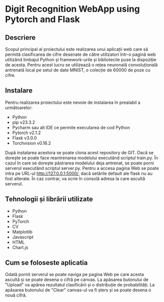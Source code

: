 # Digit Recognition WebApp using Pytorch and Flask

## Descriere
Scopul principal al proiectului este realizarea unui aplicații web care să permită clasificarea de cifre desenate de către utilizatori într-o pagină web utilizând limbajul Python și framework-urile și bibliotecile puse la dispoziție de acesta. Pentru acest lucru se utilizează o rețea neuronală convoluțională antrenată local pe setul de date MNIST, o colecție de 60000 de poze cu cifre.

## Instalare
Pentru realizarea proiectului este nevoie de instalarea în prealabil a următoarelor:
- Python
- pip v23.3.2
- Pycharm sau alt IDE ce permite executarea de cod Python
- Pytorch v2.1.2
- Flask v3.0.0
- Torchvision v0.16.2

După instalarea acestora se poate clona acest repository de GIT.
Dacă se dorește se poate face reantrenarea modelului executând scriptul train.py.
În cazul în care se dorește păstrarea modelului deja antrenat, se poate porni serverul executând scriptul server.py. 
Pentru a accesa pagina Web se poate intra pe URL-ul http://127.0.0.1:5000/, dacă setările default ale flask nu au fost alterate. În caz contrar, va scrie în consolă adresa la care ascultă serverul.

## Tehnologii și librării utilizate
- Python
- Flask
- PyTorch
- CV
- Matplotlib
- Javascript
- HTML
- Chart.js

## Cum se foloseste aplicatia
Odată pornit serverul se poate naviga pe pagina Web pe care acesta ascultă și se poate desena o cifră pe canvas. 
La apăsarea butonului de "Upload" va apărea rezultatul clasificării și o distribuție de probabilități.
La apăsarea butonului de "Clear" canvas-ul va fi șters și se poate desena o nouă cifră.
